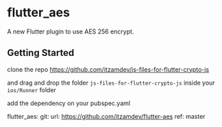 # flutter_aes

A new Flutter plugin to use AES 256 encrypt.

## Getting Started


clone the repo https://github.com/itzamdev/js-files-for-flutter-crypto-js

and drag and drop the folder `js-files-for-flutter-crypto-js` inside your `ios/Runner` folder

add the dependency on your pubspec.yaml

flutter_aes:
    git:
      url: https://github.com/itzamdev/flutter-aes
      ref: master
